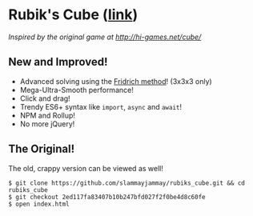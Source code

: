 # Rubik's Cube ([link](https://slammayjammay.github.io/rubiks_cube/))
_Inspired by the original game at http://hi-games.net/cube/_

## New and Improved!
- Advanced solving using the [Fridrich method](https://ruwix.com/the-rubiks-cube/advanced-cfop-fridrich/)! (3x3x3 only)
- Mega-Ultra-Smooth performance!
- Click and drag!
- Trendy ES6+ syntax like `import`, `async` and `await`!
- NPM and Rollup!
- No more jQuery!

## The Original!
The old, crappy version can be viewed as well!
```shell
$ git clone https://github.com/slammayjammay/rubiks_cube.git && cd rubiks_cube
$ git checkout 2ed117fa83407b10b247bfd027f2f0be4d8c60fe
$ open index.html
```
